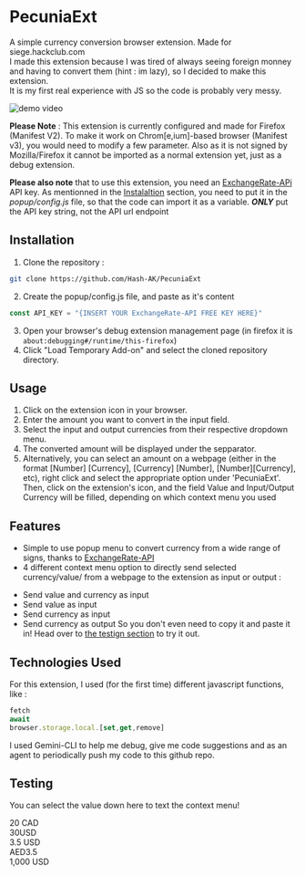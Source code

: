 # PecuniaExt

A simple currency conversion browser extension.
Made for siege.hackclub.com  
I made this extension because I was tired of always seeing foreign monney and having to convert them (hint : im lazy), so I decided to make this extension.  
It is my first real experience with JS so the code is probably very messy.

![demo video](https://hc-cdn.hel1.your-objectstorage.com/s/v3/f82c9baebae72ffb98fd431a0b73e296356518c7_2025-10-0519-14-00-ezgif.com-video-to-gif-converter.gif)

**Please Note** : This extension is currently configured and made for Firefox (Manifest V2). To make it work on Chrom[e,ium]-based browser (Manifest v3), you would need to modify a few parameter. 
Also as it is not signed by Mozilla/Firefox it cannot be imported as a normal extension yet, just as a debug extension. 

**Please also note** that to use this extension, you need an [ExchangeRate-APi](https://www.exchangerate-api.com) API key. As mentionned in the [Instalaltion](#installation) section, you need to put it in the _popup/config.js_ file, so that the code can import it as a variable. **_ONLY_** put the API key string, not the API url endpoint
## Installation

1. Clone the repository : 
```bash
git clone https://github.com/Hash-AK/PecuniaExt
```
2. Create the popup/config.js file, and paste as it's content 
```js
const API_KEY = "{INSERT YOUR ExchangeRate-API FREE KEY HERE}"
```
3. Open your browser's debug extension management page (in firefox it is ```about:debugging#/runtime/this-firefox```)
4. Click "Load Temporary Add-on" and select the cloned repository directory.

## Usage

1. Click on the extension icon in your browser.
2. Enter the amount you want to convert in the input field.
3. Select the input and output currencies from their respective dropdown menu.
4. The converted amount will be displayed under the sepparator.  
5. Alternatively, you can select an amount on a webpage (either in the format [Number] [Currency], [Currency] [Number], [Number][Currency], etc), right click and select the appropriate option under 'PecuniaExt'. Then, click on the extension's icon, and the field Value and Input/Output Currency will be filled, depending on which context menu you used
## Features

- Simple to use popup menu to convert currency from a wide range of signs, thanks to [ExchangeRate-API](https://www.exchangerate-api.com)  
- 4 different context menu option to directly send selected currency/value/ from a webpage to the extension as input or output :
* Send value and currency as input
* Send value as input
* Send currency as input
* Send currency as output
So you don't even need to copy it and paste it in! Head over to [the testign section](#testing) to try it out.

## Technologies Used
For this extension, I used (for the first time) different javascript functions, like :
```javascript
fetch
await
browser.storage.local.[set,get,remove]
```

I used Gemini-CLI to help me debug, give me code suggestions and as an agent to periodically push my code to this github repo.

## Testing
You can select the value down here to text the context menu!  

20 CAD  
30USD  
3.5   USD  
AED3.5  
1,000 USD
